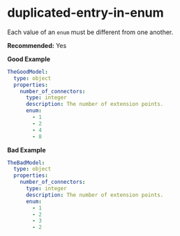 # duplicated-entry-in-enum

Each value of an `enum` must be different from one another.

**Recommended:** Yes

**Good Example**

```yaml
TheGoodModel:
  type: object
  properties:
    number_of_connectors:
      type: integer
      description: The number of extension points.
      enum:
        - 1
        - 2
        - 4
        - 8
```

**Bad Example**

```yaml
TheBadModel:
  type: object
  properties:
    number_of_connectors:
      type: integer
      description: The number of extension points.
      enum:
        - 1
        - 2
        - 3
        - 2
```
